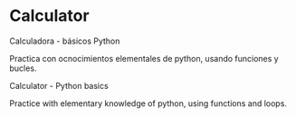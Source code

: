 # Calculator
Calculadora - básicos Python

Practica con ocnocimientos elementales de python, usando funciones y bucles.

Calculator - Python basics

Practice with elementary knowledge of python, using functions and loops.
